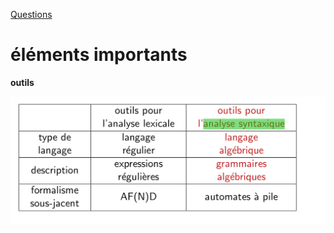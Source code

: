 

[Questions](Questions)


éléments importants
===================

**outils**

![outils_analyse_tableau](../images/outils_analyse_tableau.png)
